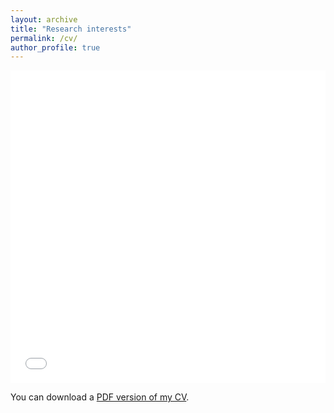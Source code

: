 ```yaml
---
layout: archive
title: "Research interests"
permalink: /cv/
author_profile: true
---
```


<iframe src="/files/CV_Antoine_ASPEEL.pdf" width="100%" height="500" frameborder="no" border="0" marginwidth="0" marginheight="0"></iframe>

You can download a [PDF version of my CV](/files/CV_Antoine_ASPEEL.pdf).